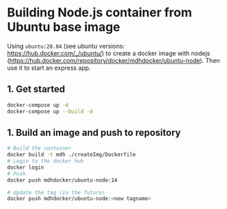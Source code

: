# Building Node.js container from Ubuntu base image

Using `ubuntu:20.04` (see ubuntu versions: https://hub.docker.com/_/ubuntu/) to create a docker image with nodejs (https://hub.docker.com/repository/docker/mdhdocker/ubuntu-node). Then use it to start an express app.

## 1. Get started

```bash
docker-compose up -d
docker-compose up --build -d
```

## 1. Build an image and push to repository

```bash
# Build the container
docker build -t mdh ./createImg/Dockerfile
# Login to the docker hub
docker login
# Push
docker push mdhdocker/ubuntu-node:14

# Update the tag (in the future)
docker push mdhdocker/ubuntu-node:<new tagname>
```
